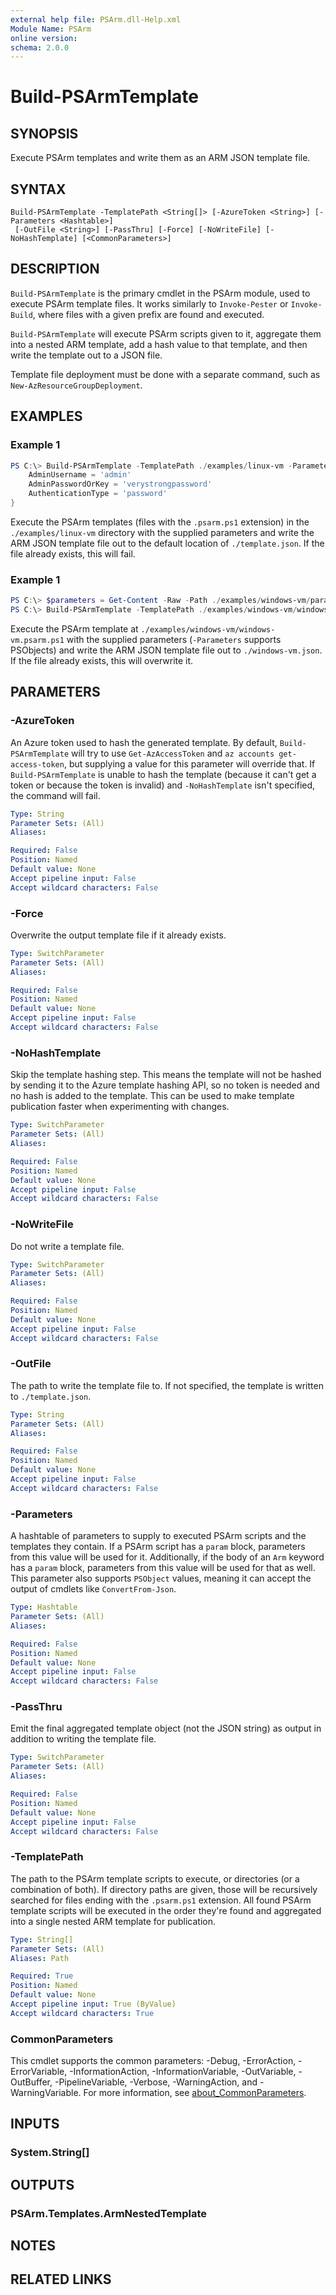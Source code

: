 ```yaml
---
external help file: PSArm.dll-Help.xml
Module Name: PSArm
online version:
schema: 2.0.0
---
```


# Build-PSArmTemplate

## SYNOPSIS
Execute PSArm templates and write them as an ARM JSON template file.

## SYNTAX

```
Build-PSArmTemplate -TemplatePath <String[]> [-AzureToken <String>] [-Parameters <Hashtable>]
 [-OutFile <String>] [-PassThru] [-Force] [-NoWriteFile] [-NoHashTemplate] [<CommonParameters>]
```

## DESCRIPTION
`Build-PSArmTemplate` is the primary cmdlet in the PSArm module,
used to execute PSArm template files.
It works similarly to `Invoke-Pester` or `Invoke-Build`,
where files with a given prefix are found and executed.

`Build-PSArmTemplate` will execute PSArm scripts given to it,
aggregate them into a nested ARM template,
add a hash value to that template,
and then write the template out to a JSON file.

Template file deployment must be done with a separate command,
such as `New-AzResourceGroupDeployment`.

## EXAMPLES

### Example 1
```powershell
PS C:\> Build-PSArmTemplate -TemplatePath ./examples/linux-vm -Parameters @{
    AdminUsername = 'admin'
    AdminPasswordOrKey = 'verystrongpassword'
    AuthenticationType = 'password'
}
```

Execute the PSArm templates (files with the `.psarm.ps1` extension) in the `./examples/linux-vm` directory
with the supplied parameters and write the ARM JSON template file out to the default location of `./template.json`.
If the file already exists, this will fail.

### Example 1
```powershell
PS C:\> $parameters = Get-Content -Raw -Path ./examples/windows-vm/parameters.json | ConvertFrom-Json
PS C:\> Build-PSArmTemplate -TemplatePath ./examples/windows-vm/windows-vm.psarm.ps1 -Parameters $parameters -OutFile windows-vm.json -Force
```

Execute the PSArm template at `./examples/windows-vm/windows-vm.psarm.ps1`
with the supplied parameters (`-Parameters` supports PSObjects)
and write the ARM JSON template file out to `./windows-vm.json`.
If the file already exists, this will overwrite it.

## PARAMETERS

### -AzureToken
An Azure token used to hash the generated template.
By default, `Build-PSArmTemplate` will try to use `Get-AzAccessToken` and `az accounts get-access-token`,
but supplying a value for this parameter will override that.
If `Build-PSArmTemplate` is unable to hash the template
(because it can't get a token or because the token is invalid)
and `-NoHashTemplate` isn't specified,
the command will fail.

```yaml
Type: String
Parameter Sets: (All)
Aliases:

Required: False
Position: Named
Default value: None
Accept pipeline input: False
Accept wildcard characters: False
```

### -Force
Overwrite the output template file if it already exists.

```yaml
Type: SwitchParameter
Parameter Sets: (All)
Aliases:

Required: False
Position: Named
Default value: None
Accept pipeline input: False
Accept wildcard characters: False
```

### -NoHashTemplate
Skip the template hashing step.
This means the template will not be hashed by sending it to the Azure template hashing API,
so no token is needed and no hash is added to the template.
This can be used to make template publication faster when experimenting with changes.

```yaml
Type: SwitchParameter
Parameter Sets: (All)
Aliases:

Required: False
Position: Named
Default value: None
Accept pipeline input: False
Accept wildcard characters: False
```

### -NoWriteFile
Do not write a template file.

```yaml
Type: SwitchParameter
Parameter Sets: (All)
Aliases:

Required: False
Position: Named
Default value: None
Accept pipeline input: False
Accept wildcard characters: False
```

### -OutFile
The path to write the template file to.
If not specified, the template is written to `./template.json`.

```yaml
Type: String
Parameter Sets: (All)
Aliases:

Required: False
Position: Named
Default value: None
Accept pipeline input: False
Accept wildcard characters: False
```

### -Parameters
A hashtable of parameters to supply to executed PSArm scripts
and the templates they contain.
If a PSArm script has a `param` block, parameters from this value will be used for it.
Additionally, if the body of an `Arm` keyword has a `param` block,
parameters from this value will be used for that as well.
This parameter also supports `PSObject` values,
meaning it can accept the output of cmdlets like `ConvertFrom-Json`.

```yaml
Type: Hashtable
Parameter Sets: (All)
Aliases:

Required: False
Position: Named
Default value: None
Accept pipeline input: False
Accept wildcard characters: False
```

### -PassThru
Emit the final aggregated template object (not the JSON string) as output
in addition to writing the template file.

```yaml
Type: SwitchParameter
Parameter Sets: (All)
Aliases:

Required: False
Position: Named
Default value: None
Accept pipeline input: False
Accept wildcard characters: False
```

### -TemplatePath
The path to the PSArm template scripts to execute, or directories (or a combination of both).
If directory paths are given, those will be recursively searched for files ending with the `.psarm.ps1` extension.
All found PSArm template scripts will be executed in the order they're found
and aggregated into a single nested ARM template for publication.

```yaml
Type: String[]
Parameter Sets: (All)
Aliases: Path

Required: True
Position: Named
Default value: None
Accept pipeline input: True (ByValue)
Accept wildcard characters: True
```

### CommonParameters
This cmdlet supports the common parameters: -Debug, -ErrorAction, -ErrorVariable, -InformationAction, -InformationVariable, -OutVariable, -OutBuffer, -PipelineVariable, -Verbose, -WarningAction, and -WarningVariable. For more information, see [about_CommonParameters](http://go.microsoft.com/fwlink/?LinkID=113216).

## INPUTS

### System.String[]

## OUTPUTS

### PSArm.Templates.ArmNestedTemplate
## NOTES

## RELATED LINKS
